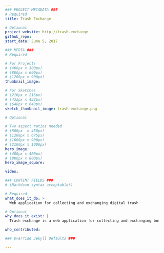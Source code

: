 ```yaml
---
### PROJECT METADATA ###
# Required
title: Trash Exchange

# Optional
project_website: http://trash.exchange
github_repo:
start_date: June 5, 2017

### MEDIA ###
# Required

# For Projects
# (400px x 300px)
# (800px x 600px)
# (1200px x 900px)
thumbnail_image:

# For Sketches
# (216px x 216px)
# (432px x 432px)
# (648px x 648px)
sketch_thumbnail_image: trash-exchange.png

# Optional

# Two aspect ratios needed
# (800px  x 450px)
# (1200px x 675px)
# (1600px x 900px)
# (2100px x 1000px)
hero_image:
# (400px x 400px)
# (800px x 800px)
hero_image_square:

video:

### CONTENT FIELDS ###
# (Markdown syntax acceptable!)

# Required
what_does_it_do: >
  Web application for collecting and exchanging digital trash

# Optional
why_does_it_exist: |
  Trash exchange is a web application for collecting and exchanging born-digital materials users have deemed unworthy of keeping on their machines. Through inviting its visitors to dig up their digital trash, Trash Exchange strives to create a space for sharing and displaying deleted images and screenshots with the hope of better understanding the role of curation in forming digital memories. 

who_contributed:

### Override Jekyll Defaults ###

---
```

